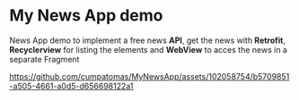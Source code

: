 # My News App demo
News App demo to implement a free news **API**, get the news with **Retrofit**, **Recyclerview** for listing the elements and **WebView** to acces the news in a separate Fragment

https://github.com/cumpatomas/MyNewsApp/assets/102058754/b5709851-a505-4661-a0d5-d656698122a1

